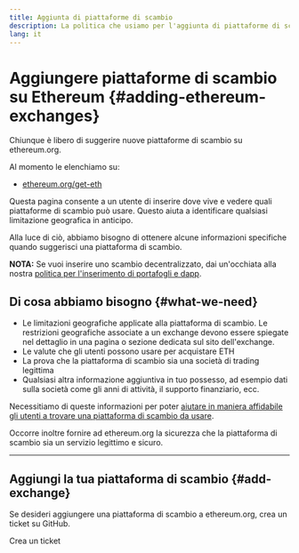 ```yaml
---
title: Aggiunta di piattaforme di scambio
description: La politica che usiamo per l'aggiunta di piattaforme di scambio su ethereum.org
lang: it
---
```


# Aggiungere piattaforme di scambio su Ethereum {#adding-ethereum-exchanges}

Chiunque è libero di suggerire nuove piattaforme di scambio su ethereum.org.

Al momento le elenchiamo su:

- [ethereum.org/get-eth](/get-eth/)

Questa pagina consente a un utente di inserire dove vive e vedere quali piattaforme di scambio può usare. Questo aiuta a identificare qualsiasi limitazione geografica in anticipo.

Alla luce di ciò, abbiamo bisogno di ottenere alcune informazioni specifiche quando suggerisci una piattaforma di scambio.

**NOTA:** Se vuoi inserire uno scambio decentralizzato, dai un'occhiata alla nostra [politica per l'inserimento di portafogli e dapp](/contributing/adding-products/).

## Di cosa abbiamo bisogno {#what-we-need}

- Le limitazioni geografiche applicate alla piattaforma di scambio. Le restrizioni geografiche associate a un exchange devono essere spiegate nel dettaglio in una pagina o sezione dedicata sul sito dell'exchange.
- Le valute che gli utenti possono usare per acquistare ETH
- La prova che la piattaforma di scambio sia una società di trading legittima
- Qualsiasi altra informazione aggiuntiva in tuo possesso, ad esempio dati sulla società come gli anni di attività, il supporto finanziario, ecc.

Necessitiamo di queste informazioni per poter [aiutare in maniera affidabile gli utenti a trovare una piattaforma di scambio da usare](/get-eth/#country-picker).

Occorre inoltre fornire ad ethereum.org la sicurezza che la piattaforma di scambio sia un servizio legittimo e sicuro.

---

## Aggiungi la tua piattaforma di scambio {#add-exchange}

Se desideri aggiungere una piattaforma di scambio a ethereum.org, crea un ticket su GitHub.

<ButtonLink to="https://github.com/ethereum/ethereum-org-website/issues/new?assignees=&labels=content+%3Afountain_pen%3A&template=suggest_exchange.yaml">
  Crea un ticket
</ButtonLink>
